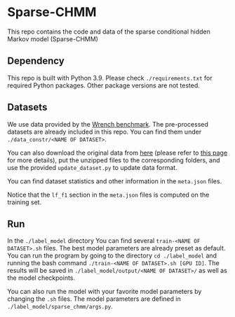 # Sparse-CHMM

This repo contains the code and data of the sparse conditional hidden Markov model (Sparse-CHMM)

## Dependency
This repo is built with Python 3.9.
Please check `./requirements.txt` for required Python packages.
Other package versions are not tested.

## Datasets

We use data provided by the [Wrench benchmark](https://github.com/JieyuZ2/wrench).
The pre-processed datasets are already included in this repo.
You can find them under `./data_constr/<NAME OF DATASET>`.

You can also download the original data from [here](https://drive.google.com/drive/folders/1v55IKG2JN9fMtKJWU48B_5_DcPWGnpTq) (please refer to [this page](https://github.com/JieyuZ2/wrench/blob/main/README.md) for more details), put the unzipped files to the corresponding folders, and use the provided `update_dataset.py` to update data format.

You can find dataset statistics and other information in the `meta.json` files.

Notice that the `lf_f1` section in the `meta.json` files is computed on the training set.

## Run

In the `./label_model` directory You can find several `train-<NAME OF DATASET>.sh` files.
The best model parameters are already preset as default.
You can run the program by going to the directory `cd ./label_model` and running the bash command `./train-<NAME OF DATASET>.sh [GPU ID]`.
The results will be saved in `./label_model/output/<NAME OF DATASET>/` as well as the model checkpoints.

You can also run the model with your favorite model parameters by changing the `.sh` files.
The model parameters are defined in `./label_model/sparse_chmm/args.py`.
